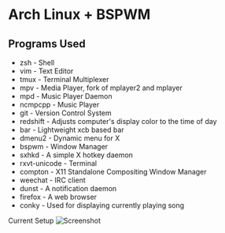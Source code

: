 Arch Linux + BSPWM
==================

## Programs Used
+ zsh - Shell
+ vim - Text Editor
+ tmux - Terminal Multiplexer
+ mpv - Media Player, fork of mplayer2 and mplayer
+ mpd - Music Player Daemon
+ ncmpcpp - Music Player
+ git - Version Control System
+ redshift - Adjusts computer's display color to the time of day
+ bar - Lightweight xcb based bar
+ dmenu2 - Dynamic menu for X
+ bspwm - Window Manager
+ sxhkd - A simple X hotkey daemon
+ rxvt-unicode - Terminal
+ compton - X11 Standalone Compositing Window Manager
+ weechat - IRC client
+ dunst - A notification daemon
+ firefox - A web browser
+ conky - Used for displaying currently playing song

Current Setup
![Screenshot](https://raw.githubusercontent.com/zero57/dotfiles/master/.config/screenshots/screenshot2.png "Screenshot")
